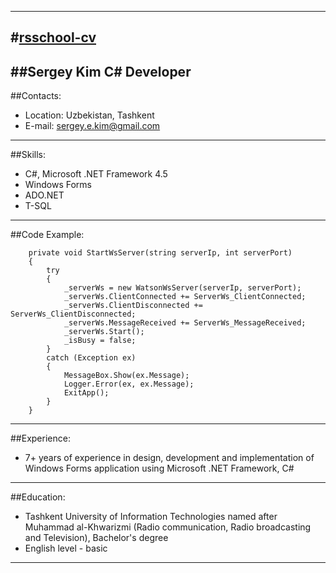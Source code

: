 -----
#[rsschool-cv](https://uroboros-sk.github.io/rsschool-cv/)
-----
##Sergey Kim
**C# Developer**
-----
##Contacts:
- Location: Uzbekistan, Tashkent
- E-mail: sergey.e.kim@gmail.com
-----
##Skills:
- C#, Microsoft .NET Framework 4.5 
- Windows Forms
- ADO.NET
- T-SQL
-----
##Code Example:
```
    private void StartWsServer(string serverIp, int serverPort)
    {
        try
        {
            _serverWs = new WatsonWsServer(serverIp, serverPort);
            _serverWs.ClientConnected += ServerWs_ClientConnected;
            _serverWs.ClientDisconnected += ServerWs_ClientDisconnected;
            _serverWs.MessageReceived += ServerWs_MessageReceived;
            _serverWs.Start();
            _isBusy = false;
        }
        catch (Exception ex)
        {
            MessageBox.Show(ex.Message);
            Logger.Error(ex, ex.Message);
            ExitApp();
        }
    }
```
-----
##Experience:
- 7+ years of experience in design, development and implementation of Windows Forms application using Microsoft .NET Framework, C#
-----
##Education:
- Tashkent University of Information Technologies named after Muhammad al-Khwarizmi (Radio communication, Radio broadcasting and Television), Bachelor's degree
- English level - basic
-----